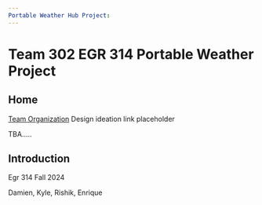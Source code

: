 ```yaml
---
Portable Weather Hub Project:
---
```

# Team 302 EGR 314 Portable Weather Project
## Home

[Team Organization](TeamOrganization/TeamOrgSubpage.md)
Design ideation link placeholder

TBA.....


## Introduction
Egr 314 Fall 2024

Damien, Kyle, Rishik, Enrique
